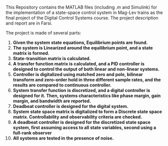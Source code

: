 This Repository contains the MATLAB files (including .m and Simulink) for the implementation of a state-space control system in Mag-Lev trains as the final project of the Digital Control Systems course. The project description and report are in Farsi.

The project is made of several parts:
1. **Given the system state equations, Equilibrium points are found.**
2. **The system is Linearized around the equilibrium point, and a state matrix is formed.**
3. **State-transition matrix is calculated.**
4. **A transfer function matrix is calculated, and a PID controller is designed to control the output of both linear and non-linear systems.**
5. **Controller is digitalized using matched zero and pole, bilinear transform and zero-order hold in three different sample rates, and the results are compared to continuous controller.**
6. **System transfer function is discretized, and a digital controller is designed for it. Then, systems characteristics like phase margin, gain margin, and bandwidth are reported.**
7. **Deadbeat controller is designed for the digital system.**
8. **System state space matrix is digitalized to form a Discrete state space matrix. Controllability and observability criteria are checked.**
9. **A deadbeat controller is designed for the discretized state space system, first assuming access to all state variables, second using a full-rank observer**
10. **All systems are tested in the presence of noise.**
